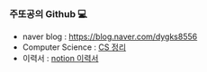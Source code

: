 ### 주또공의 Github 💻

- naver blog : https://blog.naver.com/dygks8556
- Computer Science : [CS 정리](https://jupaka.notion.site/Study-90145d4d5636433b8cd72734e23f4717)
- 이력서 : [notion 이력서](https://jupaka.notion.site/Ju-YoHan-2b0b57df6385480fa09e49093408198e)
